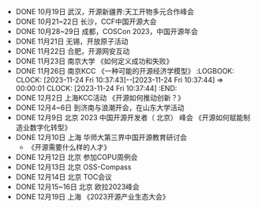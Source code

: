 - DONE 10月19日 武汉，开源新疆界:天工开物多元合作峰会
- DONE 10月21~22日 长沙，CCF中国开源大会
- DONE 10月28~29日 成都，COSCon 2023，中国开源年会
- DONE 11月21日  无锡，开放原子活动
- DONE 11月22日  合肥，开源网安互动
- DONE 11月23日  南京大学 《如何定义成功和失败》
- DONE 11月26日  南京KCC 《一种可能的开源经济学模型》
  :LOGBOOK:
  CLOCK: [2023-11-24 Fri 10:37:43]--[2023-11-24 Fri 10:37:44] =>  00:00:01
  CLOCK: [2023-11-24 Fri 10:37:44]
  :END:
- DONE 12月2日 上海KCC活动 《开源如何推动创新？》
- DONE 12月4~6日 到济南与浪潮开会，在山东大学活动
- DONE 12月9日   北京 2023 中国开源开发者（ 北京） 峰会
  	《开源如何赋能制造业数字化转型》
- DONE 12月10日 上海 华师大第三界中国开源教育研讨会
	- 《开源需要什么样的人才》
- DONE 12月12日 北京 参加COPU周例会
- DONE 12月13日  北京  OSS-Compass
- DONE 12月14日 北京 TOC会议
- DONE 12月15~16日 北京 欧拉2023峰会
- DONE 12月19日  上海  《2023开源产业生态大会》